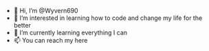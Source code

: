 - 👋 Hi, I’m @Wyvern690
- 👀 I’m interested in learning how to code and change my life for the better
- 🌱 I’m currently learning everything I can
- 📫 You can reach my here 

<!---
Wyvern690/Wyvern690 is a ✨ special ✨ repository because its `README.md` (this file) appears on your GitHub profile.
You can click the Preview link to take a look at your changes.
--->
